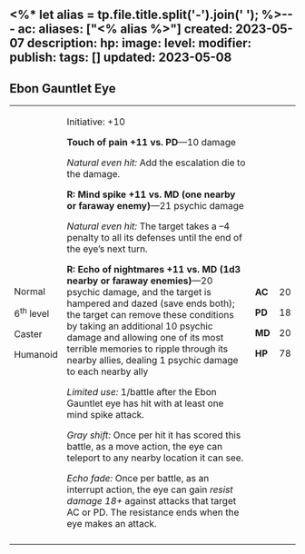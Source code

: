<%* let alias = tp.file.title.split('-').join(' '); %>---
ac: 
aliases: ["<% alias %>"]
created: 2023-05-07
description: 
hp: 
image: 
level: 
modifier: 
publish: 
tags: []
updated: 2023-05-08
---

## Ebon Gauntlet Eye

<table>
<colgroup>
<col style="width: 16%" />
<col style="width: 72%" />
<col style="width: 5%" />
<col style="width: 5%" />
</colgroup>
<tbody>
<tr class="odd">
<td><p>Normal</p>
<p>6<sup>th</sup> level</p>
<p>Caster</p>
<p>Humanoid</p></td>
<td><p>Initiative: +10</p>
<p><strong>Touch of pain +11 vs. PD</strong>—10 damage</p>
<p><em>Natural even hit:</em> Add the escalation die to the damage.</p>
<p><strong>R: Mind spike +11 vs. MD (one nearby or faraway
enemy)</strong>—21 psychic damage</p>
<p><em>Natural even hit:</em> The target takes a –4 penalty to all its
defenses until the end of the eye’s next turn.</p>
<p><strong>R: Echo of nightmares +11 vs. MD (1d3 nearby or faraway
enemies)</strong>—20 psychic damage, and the target is hampered and
dazed (save ends both); the target can remove these conditions by taking
an additional 10 psychic damage and allowing one of its most terrible
memories to ripple through its nearby allies, dealing 1 psychic damage
to each nearby ally</p>
<p><em>Limited use:</em> 1/battle after the Ebon Gauntlet eye has hit
with at least one mind spike attack.</p>
<p><em>Gray shift:</em> Once per hit it has scored this battle, as a
move action, the eye can teleport to any nearby location it can see.</p>
<p><em>Echo fade:</em> Once per battle, as an interrupt action, the eye
can gain <em>resist damage 18+</em> against attacks that target AC or
PD. The resistance ends when the eye makes an attack.</p></td>
<td><p><strong>AC</strong></p>
<p><strong>PD</strong></p>
<p><strong>MD</strong></p>
<p><strong>HP</strong></p></td>
<td><p>20</p>
<p>18</p>
<p>20</p>
<p>78</p></td>
</tr>
<tr class="even">
<td></td>
<td></td>
<td></td>
<td></td>
</tr>
</tbody>
</table>
